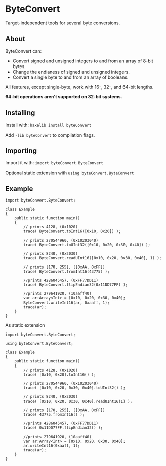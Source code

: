 # ByteConvert
Target-independent tools for several byte conversions.

## About

ByteConvert can:

- Convert signed and unsigned integers to and from an array of 8-bit bytes.
- Change the endianess of signed and unsigned integers.
- Convert a single byte to and from an array of booleans.

All features, except single-byte, work with 16-, 32-, and 64-bit lengths.

**64-bit operations aren't supported on 32-bit systems.**

## Installing

Install with: `haxelib install byteConvert`

Add `-lib byteConvert` to compilation flags.

## Importing

Import it with: `import byteConvert.ByteConvert`

Optional static extension with `using byteConvert.ByteConvert`

## Example
```
import byteConvert.ByteConvert;

class Example
{
    public static function main()
    {
        // prints 4128, (0x1020)
        trace( ByteConvert.toInt16([0x10, 0x20]) );
        
        // prints 270544960, (0x10203040)
        trace( ByteConvert.toUInt32([0x10, 0x20, 0x30, 0x40]) );
        
        // prints 8240, (0x2030)
        trace( ByteConvert.readUInt16([0x10, 0x20, 0x30, 0x40], 1) );
        
        // prints [170, 255], ([0xAA, 0xFF])
        trace( ByteConvert.fromInt16(43775) );
        
        //prints 4286045457, (0xFF77DD11)
        trace( ByteConvert.flipEndian32(0x11DD77FF) );
        
        //prints 279641920, (10aaff40)
        var ar:Array<Int> = [0x10, 0x20, 0x30, 0x40];
        ByteConvert.writeInt16(ar, 0xaaff, 1);
        trace(ar);
    }
}
```

As static extension
```
import byteConvert.ByteConvert;

using byteConvert.ByteConvert;

class Example
{
    public static function main()
    {
        // prints 4128, (0x1020)
        trace( [0x10, 0x20].toInt16() );
        
        // prints 270544960, (0x10203040)
        trace( [0x10, 0x20, 0x30, 0x40].toUInt32() );
        
        // prints 8240, (0x2030)
        trace( [0x10, 0x20, 0x30, 0x40].readUInt16(1) );
        
        // prints [170, 255], ([0xAA, 0xFF])
        trace( 43775.fromInt16() );
        
        //prints 4286045457, (0xFF77DD11)
        trace( 0x11DD77FF.flipEndian32() );
        
        //prints 279641920, (10aaff40)
        var ar:Array<Int> = [0x10, 0x20, 0x30, 0x40];
        ar.writeInt16(0xaaff, 1);
        trace(ar);
    }
}
```
